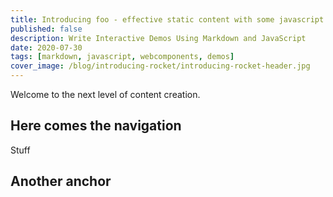 ```yaml
---
title: Introducing foo - effective static content with some javascript
published: false
description: Write Interactive Demos Using Markdown and JavaScript
date: 2020-07-30
tags: [markdown, javascript, webcomponents, demos]
cover_image: /blog/introducing-rocket/introducing-rocket-header.jpg
---
```


Welcome to the next level of content creation.

## Here comes the navigation

Stuff

## Another anchor
